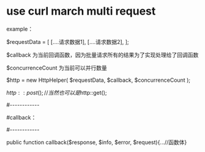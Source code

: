 # use curl march multi request
example：

$requestData = [
  [....请求数据1],
  [....请求数据2],
];

$callback 为当前回调函数，因为批量请求所有的结果为了实现处理给了回调函数

$concurrenceCount 为当前可以并行数量

$http = new HttpHelper( $requestData, $callback, $concurrenceCount );

$http::post();  //当然也可以是$http::get();

#------------

#callback：

#------------

public function callback($response, $info, $error, $request){...//函数体}
